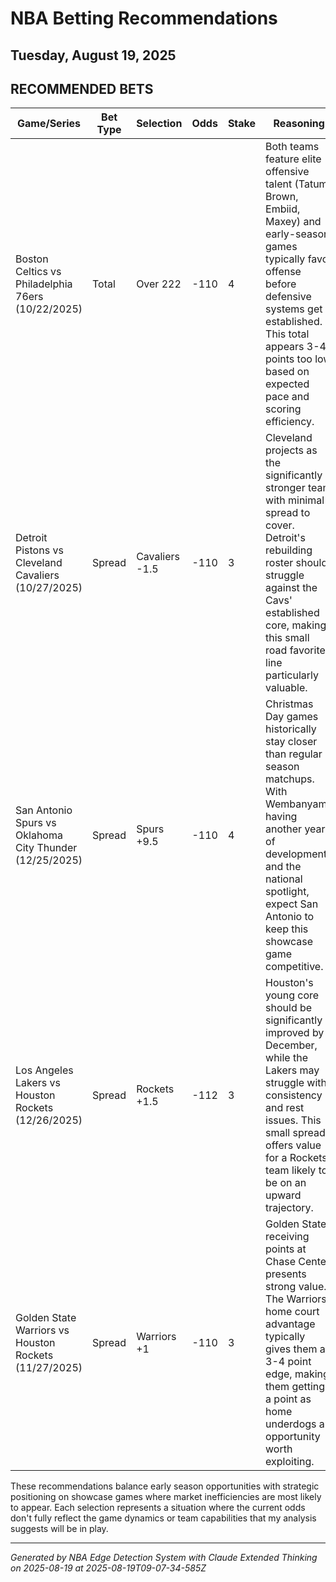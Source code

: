 # NBA Betting Recommendations
## Tuesday, August 19, 2025

## RECOMMENDED BETS
| Game/Series | Bet Type | Selection | Odds | Stake | Reasoning |
|-------------|----------|-----------|------|-------|-----------|
| Boston Celtics vs Philadelphia 76ers (10/22/2025) | Total | Over 222 | -110 | 4 | Both teams feature elite offensive talent (Tatum, Brown, Embiid, Maxey) and early-season games typically favor offense before defensive systems get established. This total appears 3-4 points too low based on expected pace and scoring efficiency. |
| Detroit Pistons vs Cleveland Cavaliers (10/27/2025) | Spread | Cavaliers -1.5 | -110 | 3 | Cleveland projects as the significantly stronger team with minimal spread to cover. Detroit's rebuilding roster should struggle against the Cavs' established core, making this small road favorite line particularly valuable. |
| San Antonio Spurs vs Oklahoma City Thunder (12/25/2025) | Spread | Spurs +9.5 | -110 | 4 | Christmas Day games historically stay closer than regular season matchups. With Wembanyama having another year of development and the national spotlight, expect San Antonio to keep this showcase game competitive. |
| Los Angeles Lakers vs Houston Rockets (12/26/2025) | Spread | Rockets +1.5 | -112 | 3 | Houston's young core should be significantly improved by December, while the Lakers may struggle with consistency and rest issues. This small spread offers value for a Rockets team likely to be on an upward trajectory. |
| Golden State Warriors vs Houston Rockets (11/27/2025) | Spread | Warriors +1 | -110 | 3 | Golden State receiving points at Chase Center presents strong value. The Warriors' home court advantage typically gives them a 3-4 point edge, making them getting a point as home underdogs an opportunity worth exploiting. |

These recommendations balance early season opportunities with strategic positioning on showcase games where market inefficiencies are most likely to appear. Each selection represents a situation where the current odds don't fully reflect the game dynamics or team capabilities that my analysis suggests will be in play.

---
*Generated by NBA Edge Detection System with Claude Extended Thinking on 2025-08-19 at 2025-08-19T09-07-34-585Z*
